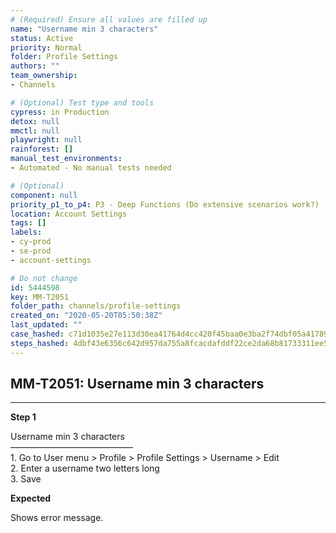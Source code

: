 ```yaml
---
# (Required) Ensure all values are filled up
name: "Username min 3 characters"
status: Active
priority: Normal
folder: Profile Settings
authors: ""
team_ownership: 
- Channels

# (Optional) Test type and tools
cypress: in Production
detox: null
mmctl: null
playwright: null
rainforest: []
manual_test_environments: 
- Automated - No manual tests needed

# (Optional)
component: null
priority_p1_to_p4: P3 - Deep Functions (Do extensive scenarios work?)
location: Account Settings
tags: []
labels: 
- cy-prod
- se-prod
- account-settings

# Do not change
id: 5444598
key: MM-T2051
folder_path: channels/profile-settings
created_on: "2020-05-20T05:50:38Z"
last_updated: ""
case_hashed: c71d1035e27e113d30ea41764d4cc420f45baa0e3ba2f74dbf05a41789e0502042a9ab6488b9bd1dbea2ae554d50fbab
steps_hashed: 4dbf43e6356c642d957da755a8fcacdafddf22ce2da68b81733311ee5ef87546f9c94560aa9ff68b259124ef2f74f2da
---
```


## MM-T2051: Username min 3 characters

---

**Step 1**

Username min 3 characters\
——————————————\
1\. Go to User menu > Profile > Profile Settings > Username > Edit\
2\. Enter a username two letters long\
3\. Save

**Expected**

Shows error message.
